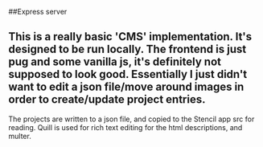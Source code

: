 ##Express server

This is a really basic 'CMS' implementation.
It's designed to be run locally.
The frontend is just pug and some vanilla js, it's definitely not supposed to look good.
Essentially I just didn't want to edit a json file/move around images in order to create/update project entries.
--
The projects are written to a json file, and copied to the Stencil app src for reading.
Quill is used for rich text editing for the html descriptions, and multer.